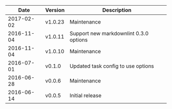 | Date        | Version | Description |
| ----------- | ------- | ----------- |
| 2017-02-02  | v1.0.23 | Maintenance |
| 2016-11-04  | v1.0.11 | Support new markdownlint 0.3.0 options |
| 2016-11-04  | v1.0.10 | Maintenance |
| 2016-07-01  | v0.1.0  | Updated task config to use options |
| 2016-06-28  | v0.0.6  | Maintenance |
| 2016-06-14  | v0.0.5  | Initial release |
